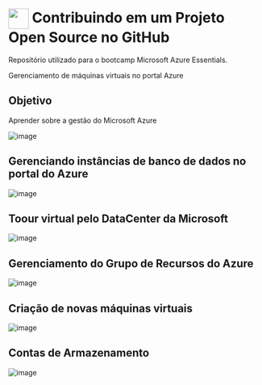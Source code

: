 <h1>
    <a href="https://www.dio.me/">
     <img align="center" width="40px" src="https://hermes.digitalinnovation.one/assets/diome/logo-minimized.png"></a>
    <span> Contribuindo em um Projeto Open Source no GitHub</span>
</h1>

Repositório utilizado para o bootcamp  Microsoft Azure Essentials.

Gerenciamento de máquinas virtuais no portal Azure

## Objetivo
Aprender sobre a gestão do Microsoft Azure

![image](https://github.com/user-attachments/assets/eab29d1a-fd4a-4d3d-8177-d1b16d5e5a25)

## Gerenciando instâncias de banco de dados no portal do Azure

![image](https://github.com/user-attachments/assets/1a26f6cc-c119-46a2-b616-9fc9ae031493)

## Toour virtual pelo DataCenter da Microsoft

![image](https://github.com/user-attachments/assets/2ce35c49-020b-495b-91b3-618e16c8c6d9)

## Gerenciamento do Grupo de Recursos do Azure

![image](https://github.com/user-attachments/assets/93a16ebf-209b-4e9b-920f-463aec4b4c17)

## Criação de novas máquinas virtuais

![image](https://github.com/user-attachments/assets/a538bb77-7518-4278-821b-87aec7dc8cc2)

## Contas de Armazenamento

![image](https://github.com/user-attachments/assets/174f2e90-ef1b-4d46-887f-e4c098c5e909)

